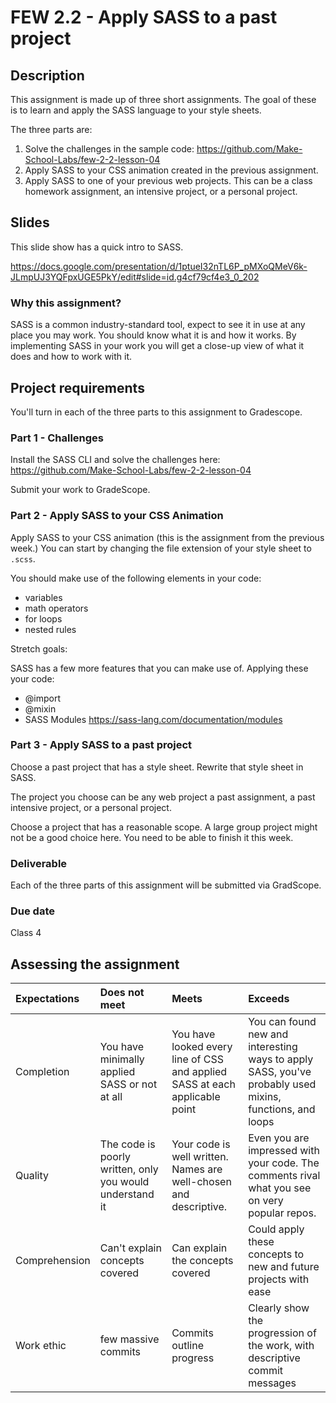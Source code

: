 # FEW 2.2 - Apply SASS to a past project

## Description 

This assignment is made up of three short assignments. The goal of these is to learn and apply the SASS language to your style sheets. 

The three parts are: 

1. Solve the challenges in the sample code: https://github.com/Make-School-Labs/few-2-2-lesson-04
1. Apply SASS to your CSS animation created in the previous assignment. 
1. Apply SASS to one of your previous web projects. This can be a class homework assignment, an intensive project, or a personal project. 

## Slides 

This slide show has a quick intro to SASS. 

https://docs.google.com/presentation/d/1ptueI32nTL6P_pMXoQMeV6k-JLmpUJ3YQFpxUGE5PkY/edit#slide=id.g4cf79cf4e3_0_202

### Why this assignment?

SASS is a common industry-standard tool, expect to see it in use at any place you may work. You should know what it is and how it works. By implementing SASS in your work you will get a close-up view of what it does and how to work with it.

## Project requirements

You'll turn in each of the three parts to this assignment to Gradescope. 

### Part 1 - Challenges 

Install the SASS CLI and solve the challenges here: https://github.com/Make-School-Labs/few-2-2-lesson-04

Submit your work to GradeScope. 

### Part 2 - Apply SASS to your CSS Animation

Apply SASS to your CSS animation (this is the assignment from the previous week.) You can start by changing the file extension of your style sheet to `.scss`. 

You should make use of the following elements in your code: 

- variables
- math operators
- for loops
- nested rules

Stretch goals: 

SASS has a few more features that you can make use of. Applying these your code: 

- @import
- @mixin
- SASS Modules https://sass-lang.com/documentation/modules

### Part 3 - Apply SASS to a past project 

Choose a past project that has a style sheet. Rewrite that style sheet in SASS. 

The project you choose can be any web project a past assignment, a past intensive project, or a personal project. 

Choose a project that has a reasonable scope. A large group project might not be a good choice here. You need to be able to finish it this week. 

### Deliverable

Each of the three parts of this assignment will be submitted via GradScope. 

### Due date

Class 4

## Assessing the assignment

| Expectations | Does not meet | Meets | Exceeds |
|:-------------|:---------------------------|:----------------------|:---------------------------------|
| Completion | You have minimally applied SASS or not at all | You have looked every line of CSS and applied SASS at each applicable point | You can found new and interesting ways to apply SASS, you've probably used mixins, functions, and loops |
| Quality | The code is poorly written, only you would understand it | Your code is well written. Names are well-chosen and descriptive. | Even you are impressed with your code. The comments rival what you see on very popular repos. |
| Comprehension| Can't explain concepts covered | Can explain the concepts covered | Could apply these concepts to new and future projects with ease |
| Work ethic | few massive commits | Commits outline progress | Clearly show the progression of the work, with descriptive commit messages |



